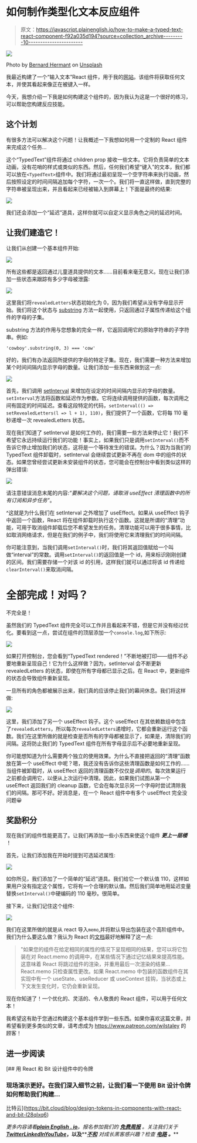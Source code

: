# 如何制作类型化文本反应组件

> 原文：<https://javascript.plainenglish.io/how-to-make-a-typed-text-react-component-f92a035d194?source=collection_archive---------10----------------------->

![](img/4915921b0f10396bca04e71cf4266eda.png)

Photo by [Bernard Hermant](https://unsplash.com/@bernardhermant?utm_source=medium&utm_medium=referral) on [Unsplash](https://unsplash.com?utm_source=medium&utm_medium=referral)

我最近构建了一个“输入文本”React 组件，用于我的[网站](http://wilstaley.com)。该组件将获取任何文本，并使其看起来像正在被键入一样。

今天，我想介绍一下我是如何构建这个组件的，因为我认为这是一个很好的练习，可以帮助您构建反应技能。

## 这个计划

有很多方法可以解决这个问题！让我概述一下我想如何用一个定制的 React 组件来完成这个任务…

这个“TypedText”组件将通过 children prop 接收一些文本。它将负责简单的文本动画，没有花哨的样式或类似的东西。然后，任何我们希望“键入”的文本，我们都可以放在`<TypedText>`组件中。我们将通过最初呈现一个空字符串来执行动画，然后按照设定的时间间隔追加每个字符，一次一个。我们将一直这样做，直到完整的字符串被呈现出来，并且看起来已经被输入到屏幕上！下面是最终的结果:

![](img/2706785e22f75dcafe61cea5e792dd2c.png)

我们还会添加一个“延迟”道具，这样你就可以自定义显示角色之间的延迟时间。

## 让我们建造它！

让我们从创建一个基本组件开始:

![](img/6ec23a00a41f286ff21233b83e53242d.png)

所有这些都是返回通过儿童道具提供的文本……目前看来毫无意义。现在让我们添加一些状态来跟踪有多少字母被泄露:

![](img/cafb77e81aa02d13801cfc246a30a572.png)

这里我们将`revealedLetters`状态初始化为 0，因为我们希望从没有字母显示开始。我们将这个状态与 [substring](https://developer.mozilla.org/en-US/docs/Web/JavaScript/Reference/Global_Objects/String/substring) 方法一起使用，只返回通过子属性传递给这个组件的字母的子集。

substring 方法的作用与您想象的完全一样，它返回调用它的原始字符串的子字符串。例如:

`'cowboy'.substring(0, 3) === 'cow'`

好的，我们有办法返回所提供的字母的特定子集。现在，我们需要一种方法来增加某个时间间隔内显示字母的数量。让我们添加一些东西来做到这一点:

![](img/4b74eba081039194adb9ec964d0392f5.png)

首先，我们调用 [setInterval](https://developer.mozilla.org/en-US/docs/Web/API/setInterval) 来增加在设定的时间间隔内显示的字母的数量。`setInterval`方法将函数和延迟作为参数。它将连续调用提供的函数，每次调用之间有固定的时间延迟。查看这段特定的代码，`setInterval(() => setRevealedLetters(l => l + 1), 110)`，我们提供了一个函数，它将每 110 毫秒递增一次 revealedLetters 状态。

现在我们知道了 setInterval 是如何工作的，我们需要一些方法来停止它！我们不希望它永远持续运行我们的功能！事实上，如果我们只是调用`setInterval()`而不告诉它停止增加我们的状态，这将是一个等待发生的错误。为什么？因为当我们的 TypedText 组件卸载时，setInterval 会继续尝试更新不再在 dom 中的组件的状态。如果您曾经尝试更新未安装组件的状态，您可能会在控制台中看到类似这样的弹出错误:

![](img/3d43e17287b6b438175decf1446b473a.png)

请注意错误消息末尾的内容:*“要解决这个问题，请取消 useEffect 清理函数中的所有订阅和异步任务”*。

^这就是为什么我们在 setInterval 之外增加了 useEffect。如果从 useEffect 钩子中返回一个函数，React 将在组件卸载时执行这个函数。这就是所谓的“清理”功能，可用于取消组件卸载后您不希望发生的任务。清理功能可以用于很多事情，比如取消网络请求，但是在我们的例子中，我们将使用它来清理我们的时间间隔。

你可能注意到，当我们调用`setInterval()`时，我们将其返回值赋给一个叫做“interval”的常数。调用`setInterval()`的返回值是一个 id，用来标识刚刚创建的区间。我们需要存储一个对该 id 的引用，这样我们就可以通过将该 id 传递给`clearInterval()`来取消间隔。

# 全部完成！对吗？

不完全是！

虽然我们的 TypedText 组件完全可以工作并且看起来不错，但是它并没有经过优化。要看到这一点，尝试在组件的顶层添加一个`console.log`,如下所示:

![](img/6c1260536fd4e6fc5c81dc7c496cfa2a.png)

如果打开控制台，您会看到“TypedText rendered！”不断地被打印——组件不必要地重新呈现自己！它为什么这样做？因为，setInterval 会不断更新 revealedLetters 的状态，即使在所有字母都已显示之后。在 React 中，更新组件的状态会导致组件重新呈现。

一旦所有的角色都被展示出来，我们真的应该停止我们的幕间休息。我们将这样做:

![](img/213ea75133e6b88f4ab376040c7a0cab.png)

这里，我们添加了另一个 useEffect 钩子。这个 useEffect 在其依赖数组中包含了`revealedLetters`，所以每次`revealedLetters`递增时，它都会重新运行这个函数。我们在这里所做的就是检查是否所有的字母都被显示了，如果是，清除我们的间隔。这将防止我们的 TypedText 组件在所有字母显示后不必要地重新呈现。

你可能想知道为什么需要两个独立的使用效果。为什么不直接把返回的“清理”函数放在第一个 useEffect 中呢？嗯，我还没有告诉你这些清理函数是如何工作的……当组件被卸载时，从 useEffect 返回的清理函数不仅仅是*调用的*。每次效果运行之前都会调用它，以便从上次运行中清理。因此，如果我们试图从第一个 useEffect 返回我们的 cleanup 函数，它会在每次显示另一个字母时尝试清除我们的间隔。那可不好。好消息是，在一个 React 组件中有多个 useEffect 完全没问题😀

## 奖励积分

现在我们的组件性能更高了。让我们再添加一些小东西来使这个组件 ***更上一层楼*** ！

首先，让我们添加我在开始时提到可选延迟属性:

![](img/88b97b428a68b2f33786a27efe4c7371.png)

如你所见，我们添加了一个简单的“延迟”道具。我们给它一个默认值 110，这样如果用户没有指定这个属性，它将有一个合理的默认值。然后我们简单地用延迟变量替换`setInterval()`中硬编码的 110 毫秒。很简单。

接下来，让我们记住这个组件:

![](img/ada439792abfdc89f11a09bd2d8ce30b.png)

我们在这里所做的就是从 react 导入`memo`,并将默认导出包装在这个高阶组件中。我们为什么要这么做？我认为 React 的[文档](https://reactjs.org/docs/react-api.html#reactmemo)最好地解释了这一点:

> "如果您的组件在给定相同的属性的情况下呈现相同的结果，您可以将它包装在对 React.memo 的调用中，在某些情况下通过记忆结果来提高性能。这意味着 React 将跳过组件的渲染，并重用最后一次渲染的结果… React.memo 只检查属性更改。如果 React.memo 中包装的函数组件在其实现中有一个 useState、useReducer 或 useContext 挂钩，当状态或上下文发生变化时，它仍会重新呈现。

现在你知道了！一个优化的、灵活的、令人敬畏的 React 组件，可以用于任何文本！

我希望这有助于您通过构建这个基本组件学到一些东西。如果你喜欢这篇文章，并希望看到更多类似的文章，请考虑成为 https://www.patreon.com/wilstaley 的顾客！

## 进一步阅读

[](https://bit.cloud/blog/design-tokens-in-components-with-react-and-bit-l28qlxq6) [## 用 React 和 Bit 设计组件中的令牌

### 现场演示更好。在我们深入细节之前，让我们看一下使用 Bit 设计令牌如何帮助我们构建…

比特云](https://bit.cloud/blog/design-tokens-in-components-with-react-and-bit-l28qlxq6) 

*更多内容请看*[***plain English . io***](https://plainenglish.io/)*。报名参加我们的* [***免费周报***](http://newsletter.plainenglish.io/) *。关注我们关于*[***Twitter***](https://twitter.com/inPlainEngHQ)[***LinkedIn***](https://www.linkedin.com/company/inplainenglish/)*[***YouTube***](https://www.youtube.com/channel/UCtipWUghju290NWcn8jhyAw)***，以及****[***不和***](https://discord.gg/GtDtUAvyhW) *对成长黑客感兴趣？检查* [***电路***](https://circuit.ooo/) ***。*****